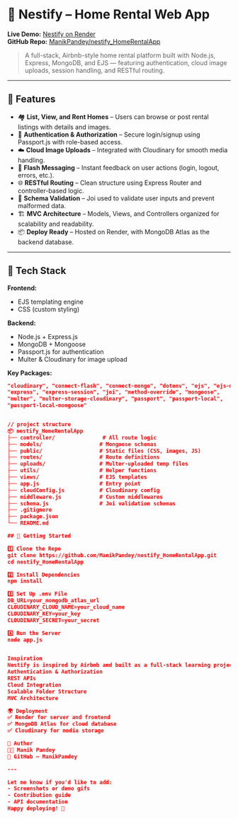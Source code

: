 # 🏡 Nestify – Home Rental Web App

**Live Demo:** [Nestify on Render](https://nestify-homerentalapp.onrender.com/listings)  
**GitHub Repo:** [ManikPandey/nestify_HomeRentalApp](https://github.com/ManikPandey/nestify_HomeRentalApp)

> A full-stack, Airbnb-style home rental platform built with Node.js, Express, MongoDB, and EJS — featuring authentication, cloud image uploads, session handling, and RESTful routing.

---

## 🚀 Features

- 🏘️ **List, View, and Rent Homes** – Users can browse or post rental listings with details and images.
- 🔐 **Authentication & Authorization** – Secure login/signup using Passport.js with role-based access.
- ☁️ **Cloud Image Uploads** – Integrated with Cloudinary for smooth media handling.
- 💬 **Flash Messaging** – Instant feedback on user actions (login, logout, errors, etc.).
- 🌐 **RESTful Routing** – Clean structure using Express Router and controller-based logic.
- 🧠 **Schema Validation** – Joi used to validate user inputs and prevent malformed data.
- 🏗 **MVC Architecture** – Models, Views, and Controllers organized for scalability and readability.
- 📦 **Deploy Ready** – Hosted on Render, with MongoDB Atlas as the backend database.

---

## 🧰 Tech Stack

**Frontend:**
- EJS templating engine
- CSS (custom styling)

**Backend:**
- Node.js + Express.js
- MongoDB + Mongoose
- Passport.js for authentication
- Multer & Cloudinary for image upload

**Key Packages:**
```json
"cloudinary", "connect-flash", "connect-mongo", "dotenv", "ejs", "ejs-mate",
"express", "express-session", "joi", "method-override", "mongoose",
"multer", "multer-storage-cloudinary", "passport", "passport-local",
"passport-local-mongoose"


// project structure 
📦 nestify_HomeRentalApp
├── controller/               # All route logic
├── models/                  # Mongoose schemas
├── public/                  # Static files (CSS, images, JS)
├── routes/                  # Route definitions
├── uploads/                 # Multer-uploaded temp files
├── utils/                   # Helper functions
├── views/                   # EJS templates
├── app.js                   # Entry point
├── cloudConfig.js           # Cloudinary config
├── middleware.js            # Custom middlewares
├── schema.js                # Joi validation schemas
├── .gitignore
├── package.json
└── README.md

## 📌 Getting Started

1️⃣ Clone the Repo
git clone https://github.com/ManikPandey/nestify_HomeRentalApp.git
cd nestify_HomeRentalApp

2️⃣ Install Dependencies
npm install

3️⃣ Set Up .env File
DB_URL=your_mongodb_atlas_url
CLOUDINARY_CLOUD_NAME=your_cloud_name
CLOUDINARY_KEY=your_key
CLOUDINARY_SECRET=your_secret

4️⃣ Run the Server
node app.js


Inspiration
Nestify is inspired by Airbnb and built as a full-stack learning project, implementing all important Web Dev concepts including:
Authentication & Authorization
REST APIs
Cloud Integration
Scalable Folder Structure
MVC Architecture

🌍 Deployment
✅ Render for server and frontend
✅ MongoDB Atlas for cloud database
✅ Cloudinary for media storage

🙌 Author
👨‍💻 Manik Pandey
📎 GitHub – ManikPandey

---

Let me know if you'd like to add:
- Screenshots or demo gifs
- Contribution guide
- API documentation  
Happy deploying! 🚀